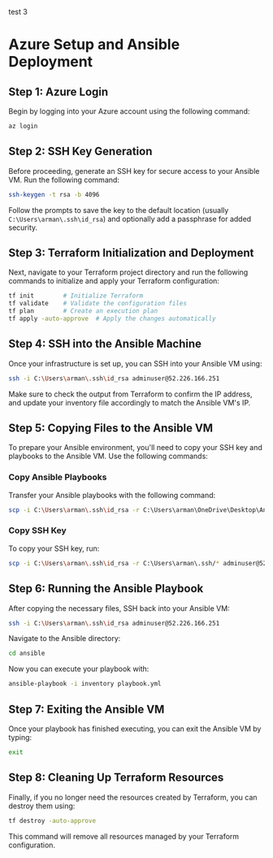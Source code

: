 test 3


# Azure Setup and Ansible Deployment

## Step 1: Azure Login

Begin by logging into your Azure account using the following command:

```bash
az login
```

## Step 2: SSH Key Generation

Before proceeding, generate an SSH key for secure access to your Ansible VM. Run the following command:

```bash
ssh-keygen -t rsa -b 4096
```

Follow the prompts to save the key to the default location (usually `C:\Users\arman\.ssh\id_rsa`) and optionally add a passphrase for added security.

## Step 3: Terraform Initialization and Deployment

Next, navigate to your Terraform project directory and run the following commands to initialize and apply your Terraform configuration:

```bash
tf init        # Initialize Terraform
tf validate    # Validate the configuration files
tf plan        # Create an execution plan
tf apply -auto-approve  # Apply the changes automatically
```

## Step 4: SSH into the Ansible Machine

Once your infrastructure is set up, you can SSH into your Ansible VM using:

```bash
ssh -i C:\Users\arman\.ssh\id_rsa adminuser@52.226.166.251
```

Make sure to check the output from Terraform to confirm the IP address, and update your inventory file accordingly to match the Ansible VM's IP.

## Step 5: Copying Files to the Ansible VM

To prepare your Ansible environment, you'll need to copy your SSH key and playbooks to the Ansible VM. Use the following commands:

### Copy Ansible Playbooks

Transfer your Ansible playbooks with the following command:

```bash
scp -i C:\Users\arman\.ssh\id_rsa -r C:\Users\arman\OneDrive\Desktop\Ansible/* adminuser@52.226.166.251:~/ansible
```

### Copy SSH Key

To copy your SSH key, run:

```bash
scp -i C:\Users\arman\.ssh\id_rsa -r C:\Users\arman\.ssh/* adminuser@52.226.166.251:~/ansible
```

## Step 6: Running the Ansible Playbook

After copying the necessary files, SSH back into your Ansible VM:

```bash
ssh -i C:\Users\arman\.ssh\id_rsa adminuser@52.226.166.251
```

Navigate to the Ansible directory:

```bash
cd ansible
```

Now you can execute your playbook with:

```bash
ansible-playbook -i inventory playbook.yml
```

## Step 7: Exiting the Ansible VM

Once your playbook has finished executing, you can exit the Ansible VM by typing:

```bash
exit
```

## Step 8: Cleaning Up Terraform Resources

Finally, if you no longer need the resources created by Terraform, you can destroy them using:

```bash
tf destroy -auto-approve
```

This command will remove all resources managed by your Terraform configuration.
